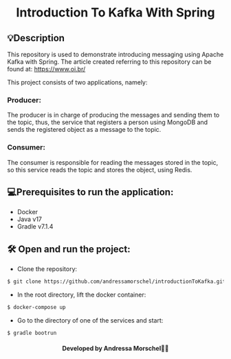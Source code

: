 <h1 align="center">Introduction To Kafka With Spring </h1>

## 💡Description
This repository is used to demonstrate introducing messaging using Apache Kafka with Spring. The article created referring to this repository can be found at: https://www.oi.br/

This project consists of two applications, namely:
### Producer:
The producer is in charge of producing the messages and sending them to the topic, thus, the service that registers a person using MongoDB and sends the registered object as a message to the topic.
### Consumer:
The consumer is responsible for reading the messages stored in the topic, so this service reads the topic and stores the object, using Redis.
## 💻Prerequisites to run the application:
- Docker
- Java v17
- Gradle v7.1.4
## 🛠️ Open and run the project:
- Clone the repository:
```bash
$ git clone https://github.com/andressamorschel/introductionToKafka.git
```
- In the root directory, lift the docker container:
```bash
$ docker-compose up
```
- Go to the directory of one of the services and start:
```bash
$ gradle bootrun
```
<h4 align="center">Developed by Andressa Morschel👩‍💻</h4>
